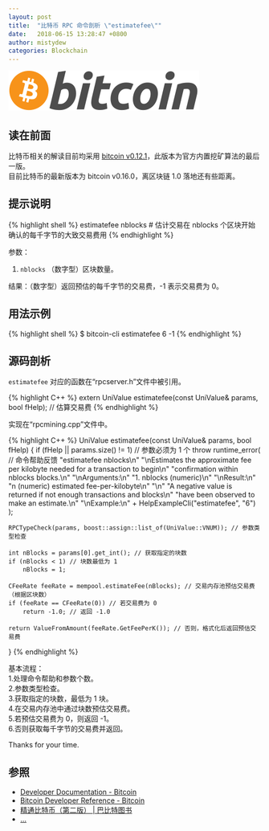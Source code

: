 ```yaml
---
layout: post
title:  "比特币 RPC 命令剖析 \"estimatefee\""
date:   2018-06-15 13:28:47 +0800
author: mistydew
categories: Blockchain
---
```

![bitcoin](/images/20180504/bitcoin.svg)

## 读在前面
比特币相关的解读目前均采用 [bitcoin v0.12.1](https://github.com/bitcoin/bitcoin/tree/v0.12.1)，此版本为官方内置挖矿算法的最后一版。<br>
目前比特币的最新版本为 bitcoin v0.16.0，离区块链 1.0 落地还有些距离。

## 提示说明

{% highlight shell %}
estimatefee nblocks # 估计交易在 nblocks 个区块开始确认的每千字节的大致交易费用
{% endhighlight %}

参数：<br>
1. `nblocks` （数字型）区块数量。

结果：（数字型）返回预估的每千字节的交易费，-1 表示交易费为 0。

## 用法示例

{% highlight shell %}
$ bitcoin-cli estimatefee 6
-1
{% endhighlight %}

## 源码剖析
`estimatefee` 对应的函数在“rpcserver.h”文件中被引用。

{% highlight C++ %}
extern UniValue estimatefee(const UniValue& params, bool fHelp); // 估算交易费
{% endhighlight %}

实现在“rpcmining.cpp”文件中。

{% highlight C++ %}
UniValue estimatefee(const UniValue& params, bool fHelp)
{
    if (fHelp || params.size() != 1) // 参数必须为 1 个
        throw runtime_error( // 命令帮助反馈
            "estimatefee nblocks\n"
            "\nEstimates the approximate fee per kilobyte needed for a transaction to begin\n"
            "confirmation within nblocks blocks.\n"
            "\nArguments:\n"
            "1. nblocks     (numeric)\n"
            "\nResult:\n"
            "n              (numeric) estimated fee-per-kilobyte\n"
            "\n"
            "A negative value is returned if not enough transactions and blocks\n"
            "have been observed to make an estimate.\n"
            "\nExample:\n"
            + HelpExampleCli("estimatefee", "6")
            );

    RPCTypeCheck(params, boost::assign::list_of(UniValue::VNUM)); // 参数类型检查

    int nBlocks = params[0].get_int(); // 获取指定的块数
    if (nBlocks < 1) // 块数最低为 1
        nBlocks = 1;

    CFeeRate feeRate = mempool.estimateFee(nBlocks); // 交易内存池预估交易费（根据区块数）
    if (feeRate == CFeeRate(0)) // 若交易费为 0
        return -1.0; // 返回 -1.0

    return ValueFromAmount(feeRate.GetFeePerK()); // 否则，格式化后返回预估交易费
}
{% endhighlight %}

基本流程：<br>
1.处理命令帮助和参数个数。<br>
2.参数类型检查。<br>
3.获取指定的块数，最低为 1 块。<br>
4.在交易内存池中通过块数预估交易费。<br>
5.若预估交易费为 0，则返回 -1。<br>
6.否则获取每千字节的交易费并返回。

Thanks for your time.

## 参照
* [Developer Documentation - Bitcoin](https://bitcoin.org/en/developer-documentation)
* [Bitcoin Developer Reference - Bitcoin](https://bitcoin.org/en/developer-reference#estimatefee)
* [精通比特币（第二版） \| 巴比特图书](http://book.8btc.com/masterbitcoin2cn)
* [...](https://github.com/mistydew/blockchain)

